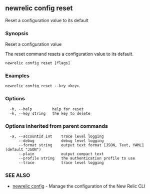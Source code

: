 ## newrelic config reset

Reset a configuration value to its default

### Synopsis

Reset a configuration value

The reset command resets a configuration value to its default.


```
newrelic config reset [flags]
```

### Examples

```
newrelic config reset --key <key>
```

### Options

```
  -h, --help         help for reset
  -k, --key string   the key to delete
```

### Options inherited from parent commands

```
  -a, --accountId int    trace level logging
      --debug            debug level logging
      --format string    output text format [JSON, Text, YAML] (default "JSON")
      --plain            output compact text
      --profile string   the authentication profile to use
      --trace            trace level logging
```

### SEE ALSO

* [newrelic config](newrelic_config.md)	 - Manage the configuration of the New Relic CLI

